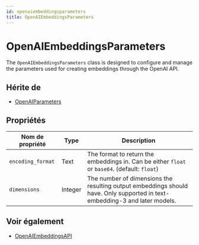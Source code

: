 ```yaml
---
id: openaiembeddingsparameters
title: OpenAIEmbeddingsParameters
---
```


# OpenAIEmbeddingsParameters

The `OpenAIEmbeddingsParameters` class is designed to configure and manage the parameters used for creating embeddings through the OpenAI API.

## Hérite de

- [OpenAIParameters](OpenAIParameters.md)

## Propriétés

| Nom de propriété  | Type    | Description                                                                                                                                                      |
| ----------------- | ------- | ---------------------------------------------------------------------------------------------------------------------------------------------------------------- |
| `encoding_format` | Text    | The format to return the embeddings in. Can be either `float` or `base64`. (default: `float`) |
| `dimensions`      | Integer | The number of dimensions the resulting output embeddings should have. Only supported in text-embedding-3 and later models.       |

## Voir également

- [OpenAIEmbeddingsAPI](OpenAIEmbeddingsAPI.md)
